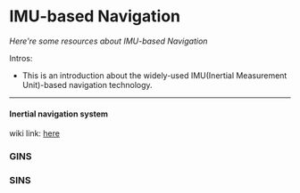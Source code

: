 # IMU-based Navigation
*Here're some resources about IMU-based Navigation*

Intros:
* This is an introduction about the widely-used IMU(Inertial Measurement Unit)-based navigation technology.

---


#### Inertial navigation system

wiki link: [here](https://en.wikipedia.org/wiki/Inertial_navigation_system)


### GINS


### SINS
